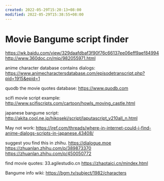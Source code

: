 ```yaml
---
created: 2022-05-29T15:20:13+08:00
modified: 2022-05-29T15:38:55+08:00
---
```


# Movie Bangume script finder

https://wk.baidu.com/view/329daafdbaf3f90f76c66137ee06eff9aef84994
http://www.360doc.cn/mip/982055971.html
 
anime character database contains dialogs:
https://www.animecharactersdatabase.com/episodetranscript.php?pid=1915&epid=1

quodb the movie quotes database:
 https://www.quodb.com

scifi movie script example: 
http://www.scifiscripts.com/cartoon/howls_moving_castle.html

japanese bangume script:
http://akita.cool.ne.jp/hikoseki/script/laputascript_v210all_n.html

May not work:
https://jref.com/threads/where-in-internet-could-i-find-anime-dialogs-scripts-in-japanese.43408/

suggest you find this in zhihu.
 https://dialogue.moe
https://zhuanlan.zhihu.com/p/389873370
https://zhuanlan.zhihu.com/p/450050772

find movie quotes: 
33.agilestudio.cn
https://zhaotaici.cn/mindex.html

Bangume info wiki:
https://bgm.tv/subject/1982/characters

